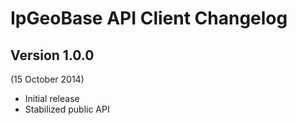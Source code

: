 # IpGeoBase API Client Changelog

## Version 1.0.0
(15 October 2014)

- Initial release
- Stabilized public API
